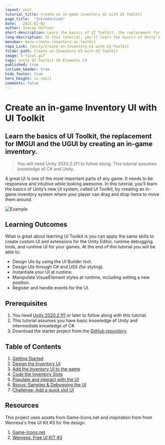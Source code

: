 ```yaml
---
layout: post
tutorial_title: Create an in-game inventory UI with UI Toolkit
page_title:  "Introduction"
date:   2021-02-02
author: Stacey Haffner
short-description: Learn the basics of UI Toolkit, the replacement for IMGUI and the Canvas based UI system by creating an in-game inventory.
long-description: In this tutorial, you’ll learn the basics of Unity’s new UI system, called UI Toolkit, by creating an in-game inventory system where your player can drag and drop items to move them around. 
menubar: menu-create-inventory-ui-toolkit
repo_Link: /Unity/Create-an-Inventory-UI-with UI-Toolkit
folder_path: Create-an-Inventory-UI-with-UI-Toolkit
image: 5-final.gif
tags: unity UI-Toolkit UI-Elements C#
published: true
include_header: true
hide_footer: true
hero_height: is-small
comments: false
---
```


#  Create an in-game Inventory UI with UI Toolkit

## Learn the basics of UI Toolkit, the replacement for IMGUI and the UGUI by creating an in-game inventory.

> You will need Unity 2020.2.2f1 to follow along. This tutorial assumes knowledge of C# and Unity.

A great UI is one of the most important parts of any game. It needs to be responsive and intuitive while looking awesome. In this tutorial, you’ll learn the basics of Unity’s new UI system, called UI Toolkit, by creating an in-game inventory system where your player can drag and drop items to move them around. 

![Example]({{site.baseurl}}/tutorial/Create-an-Inventory-UI-with-UI-Toolkit/images/5-final.gif)

## Learning Outcomes 
What is  great about learning UI Toolkit is you can apply the same skills to create custom UI and extensions for the Unity Editor, runtime debugging tools, and runtime UI for your games. At the end of this tutorial you will be able to:

- Design UIs by using the UI Builder tool.
- Design UIs through C# and USS (for styling).
- Instantiate your UI at runtime.
- Manipulate VisualElement styles at runtime, including setting a new position.
- Register and handle events for the UI. 

## Prerequisites

1. You need [Unity 2020.2.1f1](https://unity3d.com/get-unity/download) or later to follow along with this tutorial.
2. This tutorial assumes you have basic knowledge of Unity and intermediate knowledge of C#.
3. Download the starter project from the [GitHub repository](https://github.com/Yecats/GameDevTutorials).

## Table of Contents

1. [Getting Started](./articles/pt1.md)
2. [Design the Inventory UI](./articles/pt2.md)
3. [Add the Inventory UI to the game](./articles/pt3.md)
4. [Code the Inventory Slots](./articles/pt4.md)
5. [Populate and interact with the UI](./articles/pt5.md)
6. [Bonus: Samples & Debugging the UI](./articles/pt6.md)
7. [Challenge: Add a quick slot UI](./articles/pt7.md)

## Resources
This project uses assets from Game-Icons.net and inspiration from from Wenrexa's free UI Kit #3 for the design.

1. [Game-Icons.net](http://game-icons.net/)
2. [Wenrexa: Free UI KIT #3](https://wenrexa.itch.io/ui-different03)